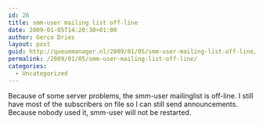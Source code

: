 ```yaml
---
id: 26
title: smm-user mailing list off-line
date: 2009-01-05T14:20:30+01:00
author: Gerco Dries
layout: post
guid: http://queuemanager.nl/2009/01/05/smm-user-mailing-list-off-line/
permalink: /2009/01/05/smm-user-mailing-list-off-line/
categories:
  - Uncategorized
---
```

Because of some server problems, the smm-user mailinglist is off-line. I still have most of the subscribers on file so I can still send announcements. Because nobody used it, smm-user will not be restarted.